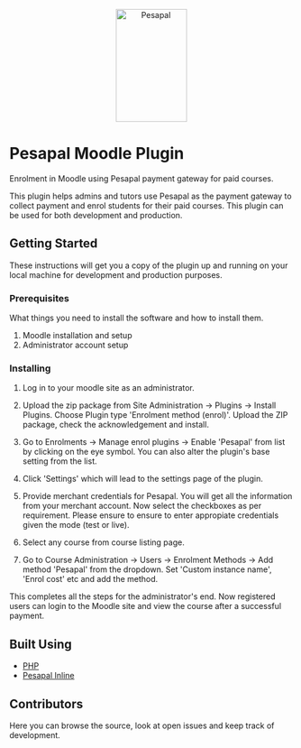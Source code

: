 <p align="center">
    <img title="Pesapal" height="200" src="https://pesapal.com/images/logo-colored.svg" width="50%"/>
</p>

# Pesapal Moodle Plugin

Enrolment in Moodle using Pesapal payment gateway for paid courses.

This plugin helps admins and tutors use Pesapal as the payment gateway to collect payment and enrol students for their paid courses. This plugin can be used for both development and production.

## Getting Started
These instructions will get you a copy of the plugin up and running on your local machine for development and production purposes.

### Prerequisites
What things you need to install the software and how to install them.

1. Moodle installation and setup
2. Administrator account setup

### Installing

1. Log in to your moodle site as an administrator.

2. Upload the zip package from Site Administration -> Plugins -> Install Plugins. Choose Plugin type 'Enrolment method (enrol)'. Upload the ZIP package, check the acknowledgement and install.

3. Go to Enrolments -> Manage enrol plugins -> Enable 'Pesapal' from list by clicking on the eye symbol. You can also alter the plugin's base setting from the list.

4. Click 'Settings' which will lead to the settings page of the plugin.

5. Provide merchant credentials for Pesapal. You will get all the information from your merchant account. Now select the checkboxes as per requirement. Please ensure to ensure to enter appropiate credentials given the mode (test or live).

6. Select any course from course listing page.

7. Go to Course Administration -> Users -> Enrolment Methods -> Add method 'Pesapal' from the dropdown. Set 'Custom instance name', 'Enrol cost' etc and add the method.

This completes all the steps for the administrator's end. Now registered users can login to the Moodle site and view the course after a successful payment.

## Built Using 
- [PHP](https://www.php.net/)
- [Pesapal Inline](https://developer.pesapal.com/docs/pesapal-inline)

## Contributors
Here you can browse the source, look at open issues and keep track of development.
